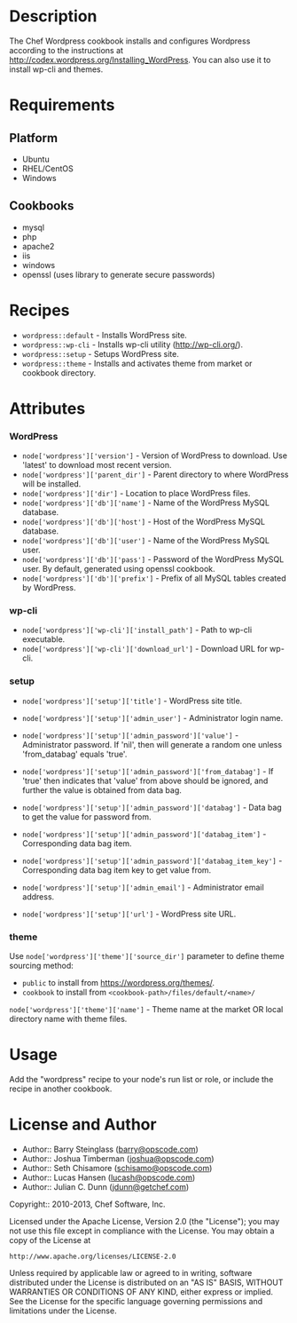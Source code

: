 Description
===========

The Chef Wordpress cookbook installs and configures Wordpress according to the instructions at http://codex.wordpress.org/Installing_WordPress. You can also use it to install wp-cli and themes.

Requirements
============

Platform
--------

* Ubuntu
* RHEL/CentOS
* Windows

Cookbooks
---------

* mysql
* php
* apache2
* iis
* windows
* openssl (uses library to generate secure passwords)

Recipes
==========

* `wordpress::default` - Installs WordPress site.
* `wordpress::wp-cli` - Installs wp-cli utility (http://wp-cli.org/).
* `wordpress::setup` - Setups WordPress site.
* `wordpress::theme` - Installs and activates theme from market or cookbook directory.

Attributes
==========

### WordPress

* `node['wordpress']['version']` - Version of WordPress to download. Use 'latest' to download most recent version.
* `node['wordpress']['parent_dir']` - Parent directory to where WordPress will be installed.
* `node['wordpress']['dir']` - Location to place WordPress files.
* `node['wordpress']['db']['name']` - Name of the WordPress MySQL database.
* `node['wordpress']['db']['host']` - Host of the WordPress MySQL database.
* `node['wordpress']['db']['user']` - Name of the WordPress MySQL user.
* `node['wordpress']['db']['pass']` - Password of the WordPress MySQL user. By default, generated using openssl cookbook.
* `node['wordpress']['db']['prefix']` - Prefix of all MySQL tables created by WordPress.

### wp-cli

* `node['wordpress']['wp-cli']['install_path']` - Path to wp-cli executable.
* `node['wordpress']['wp-cli']['download_url']` - Download URL for wp-cli.

### setup

* `node['wordpress']['setup']['title']` - WordPress site title.
* `node['wordpress']['setup']['admin_user']` - Administrator login name.

* `node['wordpress']['setup']['admin_password']['value']` - Administrator password. If 'nil', then will generate a random one unless 'from_databag' equals 'true'.
* `node['wordpress']['setup']['admin_password']['from_databag']` - If 'true' then indicates that 'value' from above should be ignored, and further the value is obtained from data bag.
* `node['wordpress']['setup']['admin_password']['databag']` - Data bag to get the value for password from.
* `node['wordpress']['setup']['admin_password']['databag_item']` - Corresponding data bag item.
* `node['wordpress']['setup']['admin_password']['databag_item_key']` - Corresponding data bag item key to get value from.

* `node['wordpress']['setup']['admin_email']` - Administrator email address.
* `node['wordpress']['setup']['url']` - WordPress site URL.

### theme

Use `node['wordpress']['theme']['source_dir']` parameter to define theme sourcing method:

* `public` to install from https://wordpress.org/themes/.
* `cookbook` to install from `<cookbook-path>/files/default/<name>/`

`node['wordpress']['theme']['name']` - Theme name at the market OR local directory name with theme files.

Usage
=====

Add the "wordpress" recipe to your node's run list or role, or include the recipe in another cookbook.

License and Author
==================

* Author:: Barry Steinglass (barry@opscode.com)
* Author:: Joshua Timberman (joshua@opscode.com)
* Author:: Seth Chisamore (schisamo@opscode.com)
* Author:: Lucas Hansen (lucash@opscode.com)
* Author:: Julian C. Dunn (jdunn@getchef.com)

Copyright:: 2010-2013, Chef Software, Inc.

Licensed under the Apache License, Version 2.0 (the "License");
you may not use this file except in compliance with the License.
You may obtain a copy of the License at

    http://www.apache.org/licenses/LICENSE-2.0

Unless required by applicable law or agreed to in writing, software
distributed under the License is distributed on an "AS IS" BASIS,
WITHOUT WARRANTIES OR CONDITIONS OF ANY KIND, either express or implied.
See the License for the specific language governing permissions and
limitations under the License.
